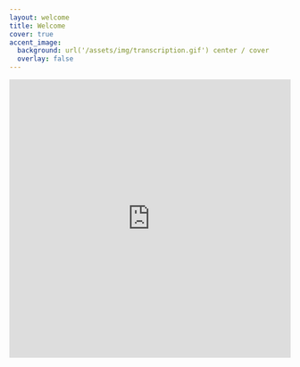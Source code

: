 ```yaml
---
layout: welcome
title: Welcome
cover: true
accent_image:
  background: url('/assets/img/transcription.gif') center / cover
  overlay: false
---
```


<div class="iframe-container">
<iframe src="https://www.youtube.com/embed/LLbpQl1cCl8"
width="100%" height=500
frameborder="0"
allow="accelerometer; autoplay; clipboard-write; encrypted-media; gyroscope; picture-in-picture"
allowfullscreen></iframe>
</div>